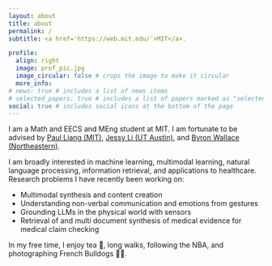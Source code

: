 ```yaml
---
layout: about
title: about
permalink: /
subtitle: <a href='https://web.mit.edu/'>MIT</a>.

profile:
  align: right
  image: prof_pic.jpg
  image_circular: false # crops the image to make it circular
  more_info:
# news: true # includes a list of news items
# selected_papers: true # includes a list of papers marked as "selected={true}"
social: true # includes social icons at the bottom of the page
---
```


I am a Math and EECS and MEng student at MIT. I am fortunate to be advised by [Paul Liang (MIT)](https://pliang279.github.io/), [Jessy Li (UT Austin)](https://jessyli.com/), and [Byron Wallace (Northeastern)](https://www.byronwallace.com/).

I am broadly interested in machine learning, multimodal learning, natural language processing, information retrieval, and applications to healthcare. Research problems I have recently been working on:
* Multimodal synthesis and content creation
* Understanding non-verbal communication and emotions from gestures
* Grounding LLMs in the physical world with sensors
* Retrieval of and multi document synthesis of medical evidence for medical claim checking

In my free time, I enjoy tea 🍵, long walks, following the NBA, and photographing French Bulldogs 📸🐶.
